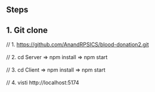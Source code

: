## Steps

## 1. Git clone

// 1. https://github.com/AnandRPSICS/blood-donation2.git 
<br>
<br>
// 2. cd Server => npm install => npm start
<br>
<br>
// 3. cd Client => npm install => npm start
<br>
<br>
// 4. visti http://localhost:5174
